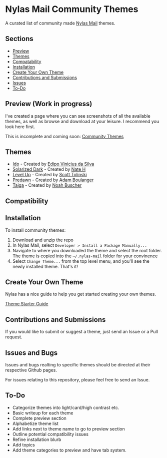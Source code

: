 # Nylas Mail Community Themes
A curated list of community made [Nylas Mail](https://github.com/nylas/nylas-mail) themes.

## Sections
* [Preview](https://github.com/Sgouws/nylas-mail-community-themes#contents)
* [Themes](https://github.com/Sgouws/nylas-mail-community-themes#preview)
* [Compatability](https://github.com/Sgouws/nylas-mail-community-themes#compatibility)
* [Installation](https://github.com/Sgouws/nylas-mail-community-themes#installation)
* [Create Your Own Theme](https://github.com/Sgouws/nylas-mail-community-themes#create-your-own-theme)
* [Contributions and Submissions](https://github.com/Sgouws/nylas-mail-community-themes#contributions-and-submissions)
* [Issues](https://github.com/Sgouws/nylas-mail-community-themes#issues)
* [To-Do](https://github.com/Sgouws/nylas-mail-community-themes#to-do)


## Preview (Work in progress)
I've created a page where you can see screenshots of all the available themes, as well as browse and download at your leisure. I recommend you look here first.

This is incomplete and coming soon:
[Community Themes](https://sgouws.github.io/nylas-mail-community-themes/)

## Themes
* [Ido](https://github.com/edipox/n1-ido) - Created by [Edipo Vinicius da Silva](https://github.com/edipox)
* [Solarized Dark](https://github.com/NSHenry/N1-Solarized-Dark) - Created by [Nate H](https://github.com/NSHenry)
* [Level Up](https://github.com/stolinski/level-up-nylas-n1-theme) - Created by [Scott Tolinski](https://github.com/stolinski)
* [Predawn](https://github.com/adambmedia/N1-Predawn) - Created by [Adam Boulanger](https://github.com/adambmedia)
* [Taiga](https://github.com/noahbuscher/N1-Taiga) - Created by [Noah Buscher](https://github.com/noahbuscher)


## Compatibility

## Installation

To install community themes:


1. Download and unzip the repo
2. In Nylas Mail, select `Developer > Install a Package Manually... `
3. Navigate to where you downloaded the theme and select the root folder. The theme is copied into the `~/.nylas-mail` folder for your convinence
5. Select `Change Theme...` from the top level menu, and you'll see the newly installed theme. That's it!

## Create Your Own Theme
Nylas has a nice guide to help you get started creating your own themes.

[Theme Starter Guide](https://github.com/nylas/nylas-mail-theme-starter)

## Contributions and Submissions
If you would like to submit or suggest a theme, just send an Issue or a Pull request.

## Issues and Bugs
Issues and bugs realting to specific themes should be directed at their respective Github pages.

For issues relating to this repository, please feel free to send an Issue.

## To-Do
* Categorize themes into light/card/high contrast etc.
* Basic writeup for each theme
* Complete preview section
* Alphabetize theme list
* Add links next to theme name to go to preview section
* Outline potential compatibility issues
* Refine installation blurb
* Add topics
* Add theme categories to preview and have tab system.